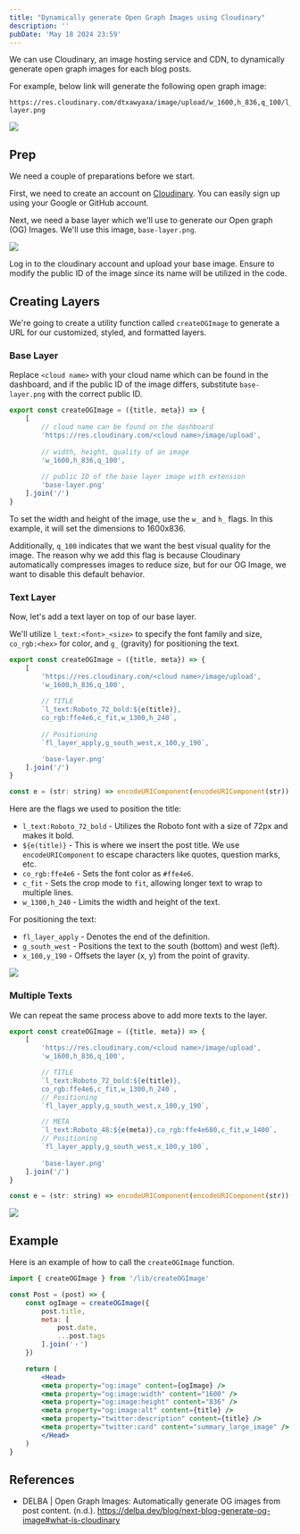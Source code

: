 ```yaml
---
title: "Dynamically generate Open Graph Images using Cloudinary"
description: ''
pubDate: 'May 18 2024 23:59'
---
```


We can use Cloudinary, an image hosting service and CDN, to dynamically generate open graph images for each blog posts.

For example, below link will generate the following open graph image:

```text
https://res.cloudinary.com/dtxawyaxa/image/upload/w_1600,h_836,q_100/l_text:Roboto_48:%253E%2524%2520PENSIEVE,co_rgb:ffe4e699,c_fit,w_1300/fl_layer_apply,g_north_west,x_100,y_100/l_text:Roboto_72_bold:Transitioning%2520from%2520Monitors%2520to%2520a%2520VR%2520Workspace,co_rgb:ffe4e6,c_fit,w_1300,h_240/fl_layer_apply,g_south_west,x_100,y_190/l_text:Roboto_48:jiiyoo.me%25E3%2583%25BBDec%252028%252C%25202022%25E3%2583%25BB%253Epublished,co_rgb:ffe4e680,c_fit,w_1400/fl_layer_apply,g_south_west,x_100,y_100/base-layer.png
```

![](/images/dynamically_generate_open_graph_images_using_cloudinary/img1.webp)

## Prep

We need a couple of preparations before we start.

First, we need to create an account on [Cloudinary](https://cloudinary.com/). You can easily sign up using your Google or GitHub account. 

Next, we need a base layer which we'll use to generate our Open graph (OG) Images. We'll use this image, `base-layer.png`. 

![](/images/dynamically_generate_open_graph_images_using_cloudinary/img2.webp)

Log in to the cloudinary account and upload your base image. Ensure to modify the public ID of the image since its name will be utilized in the code.

## Creating Layers

We're going to create a utility function called `createOGImage` to generate a URL for our customized, styled, and formatted layers.

### Base Layer

Replace `<cloud name>` with your cloud name which can be found in the dashboard, and if the public ID of the image differs, substitute `base-layer.png` with the correct public ID.

```js
export const createOGImage = ({title, meta}) => {
	[
		// cloud name can be found on the dashboard
		'https://res.cloudinary.com/<cloud name>/image/upload',
		
		// width, height, quality of an image
		'w_1600,h_836,q_100',
		
		// public ID of the base layer image with extension
		'base-layer.png'
	].join('/')
}
```

To set the width and height of the image, use the `w_` and `h_` flags. In this example, it will set the dimensions to 1600x836.

Additionally, `q_100` indicates that we want the best visual quality for the image. The reason why we add this flag is because Cloudinary automatically compresses images to reduce size, but for our OG Image, we want to disable this default behavior.
### Text Layer

Now, let's add a text layer on top of our base layer.

We'll utilize `l_text:<font>_<size>` to specify the font family and size, `co_rgb:<hex>` for color, and `g_` (gravity) for positioning the text.

```js
export const createOGImage = ({title, meta}) => {
	[
		'https://res.cloudinary.com/<cloud name>/image/upload',
		'w_1600,h_836,q_100',
	
		// TITLE
		`l_text:Roboto_72_bold:${e(title)},
		co_rgb:ffe4e6,c_fit,w_1300,h_240`,
		
		// Positioning
		`fl_layer_apply,g_south_west,x_100,y_190`,

		'base-layer.png'
	].join('/')
}

const e = (str: string) => encodeURIComponent(encodeURIComponent(str))
```

Here are the flags we used to position the title:
- `l_text:Roboto_72_bold` - Utilizes the Roboto font with a size of 72px and makes it bold.
- `${e(title)}` - This is where we insert the post title. We use `encodeURIComponent` to escape characters like quotes, question marks, etc.
- `co_rgb:ffe4e6` - Sets the font color as `#ffe4e6`.
- `c_fit` - Sets the crop mode to `fit`, allowing longer text to wrap to multiple lines.
- `w_1300,h_240` - Limits the width and height of the text.

For positioning the text:

- `fl_layer_apply` - Denotes the end of the definition.
- `g_south_west` - Positions the text to the south (bottom) and west (left).
- `x_100,y_190` - Offsets the layer (x, y) from the point of gravity.

![](/images/dynamically_generate_open_graph_images_using_cloudinary/img3.webp)

### Multiple Texts

We can repeat the same process above to add more texts to the layer.

```js
export const createOGImage = ({title, meta}) => {
	[
		'https://res.cloudinary.com/<cloud name>/image/upload',
		'w_1600,h_836,q_100',

		// TITLE
		`l_text:Roboto_72_bold:${e(title)},
		co_rgb:ffe4e6,c_fit,w_1300,h_240`,
		// Positioning
		`fl_layer_apply,g_south_west,x_100,y_190`,

	    // META
	    `l_text:Roboto_48:${e(meta)},co_rgb:ffe4e680,c_fit,w_1400`,
	    // Positioning
	    `fl_layer_apply,g_south_west,x_100,y_100`,
		
		'base-layer.png'
	].join('/')
}

const e = (str: string) => encodeURIComponent(encodeURIComponent(str))
```

![](/images/dynamically_generate_open_graph_images_using_cloudinary/img4.webp)
## Example

Here is an example of how to call the `createOGImage` function.

```jsx
import { createOGImage } from '/lib/createOGImage'

const Post = (post) => {
	const ogImage = createOGImage({
		post.title,
		meta: [
			post.date,
			...post.tags
		].join('・')
	})

	return (
		<Head>
        <meta property="og:image" content={ogImage} />
        <meta property="og:image:width" content="1600" />
        <meta property="og:image:height" content="836" />
        <meta property="og:image:alt" content={title} />
        <meta property="twitter:description" content={title} />
        <meta property="twitter:card" content="summary_large_image" />
		</Head>
	)
}
```


## References
- DELBA | Open Graph Images: Automatically generate OG images from post content. (n.d.). https://delba.dev/blog/next-blog-generate-og-image#what-is-cloudinary
